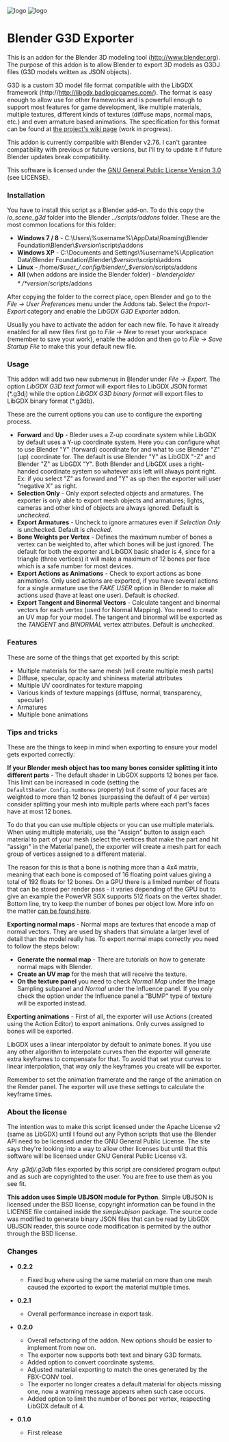 ![logo](http://libgdx.badlogicgames.com/img/logo.png)
![logo](http://download.blender.org/institute/logos/blender-plain.png)

Blender G3D Exporter
====================

This is an addon for the Blender 3D modeling tool (http://www.blender.org). The purpose of this addon is to allow Blender to export 3D models as G3DJ files (G3D models written as JSON objects).

G3D is a custom 3D model file format compatible with the LibGDX framework (http://http://libgdx.badlogicgames.com/). The format is easy enough to allow use for other frameworks and is powerfull enough to support most features for game development, like multiple materials, multiple textures, different kinds of textures (diffuse maps, normal maps, etc.) and even armature based animations. The specification for this format can be found at [the project's wiki page](https://github.com/libgdx/fbx-conv/wiki) (work in progress).

This addon is currently compatible with Blender v2.76. I can't garantee compatibility with previous or future versions, but I'll try to update it if future Blender updates break compatibility.

This software is licensed under the [GNU General Public License Version 3.0](http://www.gnu.org/licenses/gpl-3.0.txt) (see LICENSE).

### Installation

You have to install this script as a Blender add-on. To do this copy the *io_scene_g3d* folder into the Blender *../scripts/addons* folder. These are the most common locations for this folder:

* **Windows 7 / 8** - C:\\Users\\%username%\\AppData\\Roaming\\Blender Foundation\\Blender\\_$version_\\scripts\\addons 
* **Windows XP** - C:\\Documents and Settings\\%username%\\Application Data\\Blender Foundation\\Blender\\_$version_\\scripts\\addons 
* **Linux** - /home/_$user_/.config/blender/_$version_/scripts/addons
* **All** (when addons are inside the Blender folder) - *$blender_folder*/*$version*/scripts/addons

After copying the folder to the correct place, open Blender and go to the *File -> User Preferences* menu under the Addons tab. Select the *Import-Export* category and enable the *LibGDX G3D Exporter* addon.

Usually you have to activate the addon for each new file. To have it already enabled for all new files first go to *File -> New* to reset your workspace (remember to save your work), enable the addon and then go to *File -> Save Startup File* to make this your default new file.

### Usage

This addon will add two new submenus in Blender under *File -> Export*. The option *LibGDX G3D text format* will export files to LibGDX JSON format (\*.g3dj) while the option *LibGDX G3D binary format* will export files to LibGDX binary format (\*.g3db).

These are the current options you can use to configure the exporting process.

* **Forward** and **Up** - Bleder uses a Z-up coordinate system while LibGDX by default uses a Y-up coordinate system. Here you can configure what to use Blender "Y" (forward) coordinate for and what to use Blender "Z" (up) coordinate for. The default is use Blender "Y" as LibGDX "-Z" and Blender "Z" as LibGDX "Y". Both Blender and LibGDX uses a right-handed coordinate system so whatever axis left will always point right. Ex: if you select "Z" as forward and "Y" as up then the exporter will user "negative X" as right.
* **Selection Only** - Only export selected objects and armatures. The exporter is only able to export mesh objects and armatures; lights, cameras and other kind of objects are always ignored. Default is *unchecked*.
* **Export Armatures** - Uncheck to ignore armatures even if *Selection Only* is unchecked. Default is *checked*.
* **Bone Weights per Vertex** - Defines the maximum number of bones a vertex can be weighted to, after which bones will be just ignored. The default for both the exporter and LibGDX basic shader is 4, since for a triangle (three vertices) it will make a maximum of 12 bones per face which is a safe number for most devices.   
* **Export Actions as Animations** - Check to export actions as bone animations. Only used actions are exported, if you have several actions for a single armature use the *FAKE USER* option in Blender to make all actions *used* (have at least one user). Default is *checked*.
* **Export Tangent and Binormal Vectors** - Calculate tangent and binormal vectors for each vertex (used for Normal Mapping). You need to create an UV map for your model. The tangent and binormal will be exported as the *TANGENT* and *BINORMAL* vertex attributes. Default is *unchecked*.

### Features

These are some of the things that get exported by this script:

* Multiple materials for the same mesh (will create multiple mesh parts)
* Diffuse, specular, opacity and shininess material attributes
* Multiple UV coordinates for texture mapping
* Various kinds of texture mappings (diffuse, normal, transparency, specular)
* Armatures
* Multiple bone animations

### Tips and tricks

These are the things to keep in mind when exporting to ensure your model gets exported correctly:


**If your Blender mesh object has too many bones consider splitting it into different parts** - The default shader in LibGDX supports 12 bones per face. This limit can be increased in code (setting the `DefaultShader.Config.numBones` property) but if some of your faces are weighted to more than 12 bones (surpassing the default of 4 per vertex) consider splitting your mesh into multiple parts where each part's faces have at most 12 bones.

To do that you can use multiple objects or you can use multiple materials. When using multiple materials, use the "Assign" button to assign each material to part of your mesh (select the vertices that make the part and hit "assign" in the Material panel), the exporter will create a mesh part for each group of vertices assigned to a different material. 

The reason for this is that a bone is nothing more than a 4x4 matrix, meaning that each bone is composed of 16 floating point values giving a total of 192 floats for 12 bones. On a GPU there is a limited number of floats that can be stored per render pass - it varies depending of the GPU but to give an example the PowerVR SGX supports 512 floats on the vertex shader. Bottom line, try to keep the number of bones per object low. More info on the matter [can be found here](http://www.badlogicgames.com/forum/viewtopic.php?f=11&t=12910).

**Exporting normal maps** - Normal maps are textures that encode a map of normal vectors. They are used by shaders that simulate a larger level of detail than the model really has. To export normal maps correctly you need to follow the steps below:

* **Generate the normal map** - There are tutorials on how to generate normal maps with Blender.
* **Create an UV map** for the mesh that will receive the texture.
* **On the texture panel** you need to check *Normal Map* under the Image Sampling subpanel and *Normal* under the Influence panel. If you only check the option under the Influence panel a "BUMP" type of texture will be exported instead.

**Exporting animations** - First of all, the exporter will use Actions (created using the Action Editor) to export animations. Only curves assigned to bones will be exported.

LibGDX uses a linear interpolator by default to animate bones. If you use any other algorithm to interpolate curves then the exporter will generate extra keyframes to compensate for that. To avoid that set your curves to linear interpolation, that way only the keyframes you create will be exporter.

Remember to set the animation framerate and the range of the animation on the Render panel. The exporter will use these settings to calculate the keyframe times.

### About the license

The intention was to make this script licensed under the Apache License v2 (same as LibGDX) until I found out any Python scripts that use the Blender API need to be licensed under the GNU General Public License. The site says they're looking into a way to allow other licenses but until that this software will be licensed under GNU General Public License v3.

Any *.g3dj/.g3db* files exported by this script are considered program output and as such are copyrighted to the user. You are free to use them as you see fit.

**This addon uses Simple UBJSON module for Python**. Simple UBJSON is licensed under the BSD license, copyright information can be found in the LICENSE file contained inside the *simpleubjson* package. The source code was modified to generate binary JSON files that can be read by LibGDX UBJSON reader, this source code modification is permited by the author through the BSD license.

### Changes

* **0.2.2**
  - Fixed bug where using the same material on more than one mesh caused the exported to export the material multiple times.

* **0.2.1**
  - Overall performance increase in export task.

* **0.2.0**
  - Overall refactoring of the addon. New options should be easier to implement from now on.
  - The exporter now supports both text and binary G3D formats.
  - Added option to convert coordinate systems.
  - Adjusted material exporting to match the ones generated by the FBX-CONV tool.
  - The exporter no longer creates a default material for objects missing one, now a warning message appears when such case occurs.
  - Added option to limit the number of bones per vertex, respecting LibGDX default of 4.
  
* **0.1.0**
  - First release
